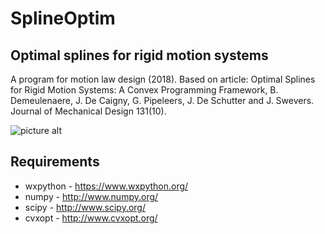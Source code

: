 # SplineOptim
## Optimal splines for rigid motion systems

A program for motion law design (2018).
Based on article: Optimal Splines for Rigid Motion Systems: A Convex Programming Framework,
B. Demeulenaere, J. De Caigny, G. Pipeleers, J. De Schutter and J. Swevers.
Journal of Mechanical Design 131(10).

![picture alt](https://diederikverscheure.github.io/splineoptim.png "SplineOptim")

## Requirements
* wxpython - https://www.wxpython.org/
* numpy - http://www.numpy.org/
* scipy - http://www.scipy.org/
* cvxopt - http://www.cvxopt.org/
